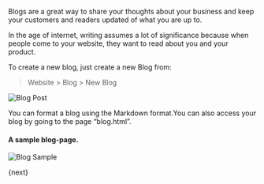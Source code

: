 Blogs are a great way to share your thoughts about your business and keep your
customers and readers updated of what you are up to.

In the age of internet, writing assumes a lot of significance because when
people come to your website, they want to read about you and your product.

To create a new blog, just create a new Blog from:

> Website > Blog > New Blog

<img class="screenshot" alt="Blog Post" src="{{docs_base_url}}/assets/img/website/blog-post.png">

You can format a blog using the Markdown format.You can also access your blog
by going to the page “blog.html”.

#### A sample blog-page.

<img class="screenshot" alt="Blog Sample" src="{{docs_base_url}}/assets/img/website/blog-sample.png">

{next}
